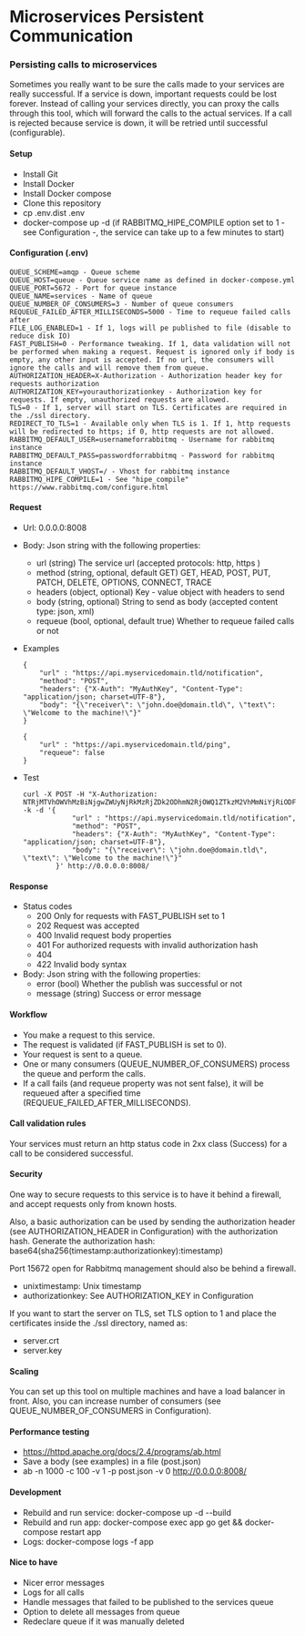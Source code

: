 # Microservices Persistent Communication

### Persisting calls to microservices

Sometimes you really want to be sure the calls made to your services are really successful. If a service is down, important requests could be lost forever.
Instead of calling your services directly, you can proxy the calls through this tool, which will forward the calls to the actual services.
If a call is rejected because service is down, it will be retried until successful (configurable).

#### Setup

* Install Git
* Install Docker
* Install Docker compose
* Clone this repository
* cp .env.dist .env
* docker-compose up -d (if RABBITMQ_HIPE_COMPILE option set to 1 - see Configuration -, the service can take up to a few minutes to start)

#### Configuration (.env)
```
QUEUE_SCHEME=amqp - Queue scheme
QUEUE_HOST=queue - Queue service name as defined in docker-compose.yml
QUEUE_PORT=5672 - Port for queue instance
QUEUE_NAME=services - Name of queue
QUEUE_NUMBER_OF_CONSUMERS=3 - Number of queue consumers
REQUEUE_FAILED_AFTER_MILLISECONDS=5000 - Time to requeue failed calls after
FILE_LOG_ENABLED=1 - If 1, logs will pe published to file (disable to reduce disk IO)
FAST_PUBLISH=0 - Performance tweaking. If 1, data validation will not be performed when making a request. Request is ignored only if body is empty, any other input is accepted. If no url, the consumers will ignore the calls and will remove them from queue.
AUTHORIZATION_HEADER=X-Authorization - Authorization header key for requests authorization
AUTHORIZATION_KEY=yourauthorizationkey - Authorization key for requests. If empty, unauthorized requests are allowed.
TLS=0 - If 1, server will start on TLS. Certificates are required in the ./ssl directory.
REDIRECT_TO_TLS=1 - Available only when TLS is 1. If 1, http requests will be redirected to https; if 0, http requests are not allowed.
RABBITMQ_DEFAULT_USER=usernameforrabbitmq - Username for rabbitmq instance
RABBITMQ_DEFAULT_PASS=passwordforrabbitmq - Password for rabbitmq instance
RABBITMQ_DEFAULT_VHOST=/ - Vhost for rabbitmq instance
RABBITMQ_HIPE_COMPILE=1 - See "hipe_compile" https://www.rabbitmq.com/configure.html
```

#### Request

* Url: 0.0.0.0:8008
* Body: Json string with the following properties:
    * url (string) The service url (accepted protocols: http, https )
    * method (string, optional, default GET) GET, HEAD, POST, PUT, PATCH, DELETE, OPTIONS, CONNECT, TRACE
    * headers (object, optional) Key - value object with headers to send
    * body (string, optional) String to send as body (accepted content type: json, xml)
    * requeue (bool, optional, default true) Whether to requeue failed calls or not
* Examples
    ```
    {
        "url" : "https://api.myservicedomain.tld/notification",
        "method": "POST",
        "headers": {"X-Auth": "MyAuthKey", "Content-Type": "application/json; charset=UTF-8"},
        "body": "{\"receiver\": \"john.doe@domain.tld\", \"text\": \"Welcome to the machine!\"}"
    }
    ```

    ```
    {
        "url" : "https://api.myservicedomain.tld/ping",
        "requeue": false
    }
    ```
* Test
    ```
    curl -X POST -H "X-Authorization: NTRjMTVhOWVhMzBiNjgwZWUyNjRkMzRjZDk2ODhmN2RjOWQ1ZTkzM2VhMmNiYjRiODFjOGI1ZDNkMTk1NDUzMzoxNDgyOTM4MDk4" -k -d '{
                "url" : "https://api.myservicedomain.tld/notification",
                "method": "POST",
                "headers": {"X-Auth": "MyAuthKey", "Content-Type": "application/json; charset=UTF-8"},
                "body": "{\"receiver\": \"john.doe@domain.tld\", \"text\": \"Welcome to the machine!\"}"
            }' http://0.0.0.0:8008/
    ```

#### Response

* Status codes
    * 200 Only for requests with FAST_PUBLISH set to 1
    * 202 Request was accepted
    * 400 Invalid request body properties
    * 401 For authorized requests with invalid authorization hash
    * 404
    * 422 Invalid body syntax
* Body: Json string with the following properties:
    * error (bool) Whether the publish was successful or not
    * message (string) Success or error message

#### Workflow

* You make a request to this service.
* The request is validated (if FAST_PUBLISH is set to 0).
* Your request is sent to a queue.
* One or many consumers (QUEUE_NUMBER_OF_CONSUMERS) process the queue and perform the calls.
* If a call fails (and requeue property was not sent false), it will be requeued after a specified time (REQUEUE_FAILED_AFTER_MILLISECONDS).

#### Call validation rules

Your services must return an http status code in 2xx class (Success) for a call to be considered successful.

#### Security

One way to secure requests to this service is to have it behind a firewall, and accept requests only from known hosts.

Also, a basic authorization can be used by sending the authorization header (see AUTHORIZATION_HEADER in Configuration) with the authorization hash.
Generate the authorization hash: base64(sha256(timestamp:authorizationkey):timestamp)

Port 15672 open for Rabbitmq management should also be behind a firewall.

* unixtimestamp: Unix timestamp
* authorizationkey: See AUTHORIZATION_KEY in Configuration

If you want to start the server on TLS, set TLS option to 1 and place the certificates inside the ./ssl directory, named as:

* server.crt
* server.key

#### Scaling

You can set up this tool on multiple machines and have a load balancer in front.
Also, you can increase number of consumers (see QUEUE_NUMBER_OF_CONSUMERS in Configuration).

#### Performance testing

* https://httpd.apache.org/docs/2.4/programs/ab.html
* Save a body (see examples) in a file (post.json)
* ab -n 1000 -c 100 -v 1 -p post.json -v 0 http://0.0.0.0:8008/

#### Development

* Rebuild and run service: docker-compose up -d --build
* Rebuild and run app: docker-compose exec app go get && docker-compose restart app
* Logs: docker-compose logs -f app

#### Nice to have

* Nicer error messages
* Logs for all calls
* Handle messages that failed to be published to the services queue
* Option to delete all messages from queue
* Redeclare queue if it was manually deleted

